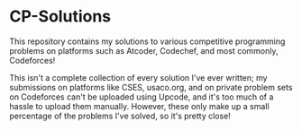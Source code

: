 # CP-Solutions
This repository contains my solutions to various competitive programming problems on platforms such as Atcoder, Codechef, and most commonly, Codeforces!

This isn't a complete collection of every solution I've ever written; my submissions on platforms like CSES, usaco.org, and on private problem sets on Codeforces can't be uploaded using Upcode, and it's too much of a hassle to upload them manually. However, these only make up a small percentage of the problems I've solved, so it's pretty close!
